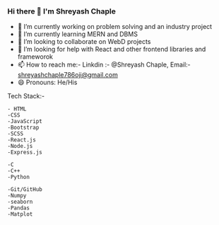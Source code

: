 ### Hi there 👋  I'm Shreyash Chaple

- 🔭 I’m currently working on problem solving and an industry project
- 🌱 I’m currently learning MERN and DBMS
- 👯 I’m looking to collaborate on WebD projects
- 🤔 I’m looking for help with React and other frontend libraries and frameworok
- 📫 How to reach me:- Linkdin :- @Shreyash Chaple, Email:- shreyashchaple786oji@gmail.com
- 😄 Pronouns: He/His


Tech Stack:-

    - HTML 
    -CSS
    -JavaScript
    -Bootstrap
    -SCSS
    -React.js
    -Node.js
    -Express.js
    
    -C
    -C++
    -Python
    
    -Git/GitHub
    -Numpy
    -seaborn
    -Pandas
    -Matplot
    
    
    
